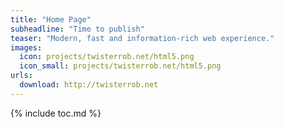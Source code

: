 ```yaml
---
title: "Home Page"
subheadline: "Time to publish"
teaser: "Modern, fast and information-rich web experience."
images:
  icon: projects/twisterrob.net/html5.png 
  icon_small: projects/twisterrob.net/html5.png
urls:
  download: http://twisterrob.net
---
```


{% include toc.md %}
